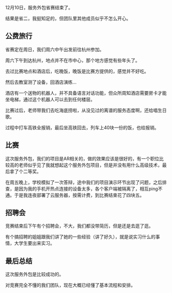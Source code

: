 12月10日，服务外包省赛结束了。

结果是省二，我挺知足的，但团队里其他成员似乎不怎么开心。



## 公费旅行



省赛定在周日，我们周六中午出发前往杭州参加。

周六下午到达杭州，地点并不在市中心，那个地方感觉有些年头了。

去过比赛地点和酒店后，吃晚饭，晚饭是比赛方提供的，感觉并不好吃。

然后去教室测了设备，回酒店演练…

酒店有一个送物的机器人，并不具备语言对话功能，但众所周知酒店需要房卡才能坐电梯，通过这个机器人可以去到任何楼层。

比赛过后，老师带我们去吃海底捞啦，从没见过的离谱的服务态度啊，还给唱生日歌。

过程中打车高铁全报销，最后坐高铁回去，列车上40块一份的饭，也给报销。



## 比赛



这次服务外包，我们的项目是AR相关的，做的效果应该是很好的，有一个职位比较高的老师似乎见了我就想起这个服务外包项目，但是并没有用什么高级技术，最后拿了个二等奖。



在周五晚上，学校模拟了一次答辩，途中我们的项目演示环节出现了问题，之后排查，是因为我的手机开热点连接的设备太多，各个客户端被隔离了，相互ping不通。于是我连夜部署了云服务器，按需计费，到比赛结束花了四块五。



## 招聘会



竞赛结束后下午有个招聘会，不大，我们都没带简历，但是还是去逛了逛。

有个搞招聘的姐姐跟我们讲了她的一些经验（讲了好久），就是说实习什么的事情，大学生要出来实习。



## 最后总结



这次服务外包是比较成功的。

对竞赛完全不懂的我们团队，现在大概已经懂了基本流程和安排。
